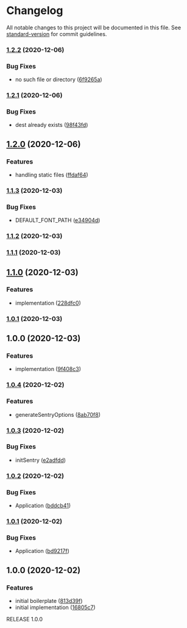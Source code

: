 # Changelog

All notable changes to this project will be documented in this file. See [standard-version](https://github.com/conventional-changelog/standard-version) for commit guidelines.

### [1.2.2](https://github.com/sajjad-shirazy/google-font-family-downloader/compare/v1.2.1...v1.2.2) (2020-12-06)


### Bug Fixes

* no such file or directory ([6f9265a](https://github.com/sajjad-shirazy/google-font-family-downloader/commit/6f9265aa659bcdebb863ac1f47d047f7521a5a88))

### [1.2.1](https://github.com/sajjad-shirazy/google-font-family-downloader/compare/v1.2.0...v1.2.1) (2020-12-06)


### Bug Fixes

* dest already exists ([98f43fd](https://github.com/sajjad-shirazy/google-font-family-downloader/commit/98f43fd818c456679375d062cb2b0007d4aa8a2d))

## [1.2.0](https://github.com/sajjad-shirazy/google-font-family-downloader/compare/v1.1.3...v1.2.0) (2020-12-06)


### Features

* handling static files ([ffdaf64](https://github.com/sajjad-shirazy/google-font-family-downloader/commit/ffdaf6499a923f86253f8c1b43bdad1f326e8c59))

### [1.1.3](https://github.com/sajjad-shirazy/google-font-family-downloader/compare/v1.1.2...v1.1.3) (2020-12-03)


### Bug Fixes

* DEFAULT_FONT_PATH ([e34904d](https://github.com/sajjad-shirazy/google-font-family-downloader/commit/e34904d5c51e423e109294d52bde3ed4b9d26545))

### [1.1.2](https://github.com/sajjad-shirazy/google-font-family-downloader/compare/v1.1.1...v1.1.2) (2020-12-03)

### [1.1.1](https://github.com/sajjad-shirazy/google-font-family-downloader/compare/v1.1.0...v1.1.1) (2020-12-03)

## [1.1.0](https://github.com/sajjad-shirazy/google-font-family-downloader/compare/v1.0.1...v1.1.0) (2020-12-03)


### Features

* implementation ([228dfc0](https://github.com/sajjad-shirazy/google-font-family-downloader/commit/228dfc09011b864a6f63f2055fe95fda9c60f1ac))

### [1.0.1](https://github.com/sajjad-shirazy/google-font-family-downloader/compare/v1.0.0...v1.0.1) (2020-12-03)

## 1.0.0 (2020-12-03)


### Features

* implementation ([9f408c3](https://github.com/sajjad-shirazy/google-font-family-downloader/commit/9f408c3cfd9e254878bc886adca00d7cb40361a6))

### [1.0.4](https://github.com/nestjsplus/nestjs-package-starter/compare/v1.0.3...v1.0.4) (2020-12-02)


### Features

* generateSentryOptions ([8ab70f8](https://github.com/nestjsplus/nestjs-package-starter/commit/8ab70f8a1829ec9ba446dda5948163c78723af7b))

### [1.0.3](https://github.com/nestjsplus/nestjs-package-starter/compare/v1.0.2...v1.0.3) (2020-12-02)


### Bug Fixes

* initSentry ([e2adfdd](https://github.com/nestjsplus/nestjs-package-starter/commit/e2adfdd1d0dc5d3e03bfb2a8bd60ea2c242d448d))

### [1.0.2](https://github.com/nestjsplus/nestjs-package-starter/compare/v1.0.1...v1.0.2) (2020-12-02)


### Bug Fixes

* Application ([bddcb41](https://github.com/nestjsplus/nestjs-package-starter/commit/bddcb414297b83b0fec44b0f08278b67efa2987c))

### [1.0.1](https://github.com/nestjsplus/nestjs-package-starter/compare/v1.0.0...v1.0.1) (2020-12-02)


### Bug Fixes

* Application ([bd9217f](https://github.com/nestjsplus/nestjs-package-starter/commit/bd9217fe125058ea0b77e71077469c494f9e8dfa))

## 1.0.0 (2020-12-02)


### Features

* initial boilerplate ([813d39f](https://github.com/nestjsplus/nestjs-package-starter/commit/813d39f0f7193d4d393e3944ebc28a317dbede2a))
* initial implementation ([16805c7](https://github.com/nestjsplus/nestjs-package-starter/commit/16805c7e837c5e90479492e89f41e62f8493d7db))

RELEASE 1.0.0